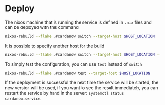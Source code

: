 # Deploy
The nixos machine that is running the service is defined in `.nix` files and can be deployed with this command
```bash
nixos-rebuild --flake .#cardanow switch --target-host $HOST_LOCATION
```
It is possible to specify another host for the build
```bash
nixos-rebuild --flake .#cardanow switch --target-host $HOST_LOCATION --build-host $BUILDER_LOCATION 
```

To simply test the configuration, you can use `test` instead of `switch`
```bash
nixos-rebuild --flake .#cardanow test --target-host $HOST_LOCATION
```

If the deployment is successful the next time the service will be started, the new version will be used, if you want to see the result immediately, you can restart the service by hand in the server: `systemctl status cardanow.service`. 
